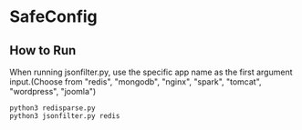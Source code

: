 # SafeConfig

## How to Run
When running jsonfilter.py, use the specific app name as the first argument input.(Choose from "redis", "mongodb", "nginx", "spark", "tomcat", "wordpress", "joomla")
```
python3 redisparse.py
python3 jsonfilter.py redis
```
